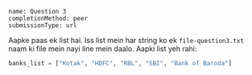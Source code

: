 ```ngMeta
name: Question 3
completionMethod: peer
submissionType: url

```

Aapke paas ek list hai. Iss list mein har string ko ek `file-question3.txt` naam ki file mein nayi line mein daalo. Aapki list yeh rahi:

```python
banks_list = ["Kotak", "HDFC", "RBL", "SBI", "Bank of Baroda"]
```
